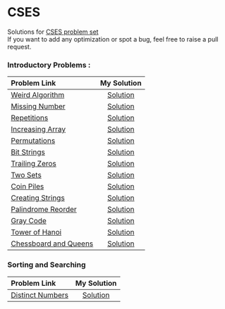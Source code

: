 # CSES

Solutions for [CSES problem set](https://cses.fi/problemset/) \
If you want to add any optimization or spot a bug, feel free to raise a pull request.

### Introductory Problems :

| Problem Link | My Solution |
| :------------ | :-----------: |
| [Weird Algorithm](https://cses.fi/problemset/task/1068) | [Solution](./Introductory_Problems/Weird_Algorithm.cpp) |
| [Missing Number](https://cses.fi/problemset/task/1083) | [Solution](./Introductory_Problems/Missing_Number.cpp) |
| [Repetitions](https://cses.fi/problemset/task/1069) | [Solution](./Introductory_Problems/Repetitions.cpp) |
| [Increasing Array](https://cses.fi/problemset/task/1094) | [Solution](./Introductory_Problems/Increasing_Array.cpp) |
| [Permutations](https://cses.fi/problemset/task/1070/) | [Solution](./Introductory_Problems/Permutations.cpp) |
| [Bit Strings](https://cses.fi/problemset/task/1617/) | [Solution](./Introductory_Problems/Bit_Strings.cpp) |
| [Trailing Zeros](https://cses.fi/problemset/task/1618) | [Solution](./Introductory_Problems/Trailing_Zeros.cpp) |
| [Two Sets](https://cses.fi/problemset/task/1092/) | [Solution](./Introductory_Problems/Two_Sets.cpp) |
| [Coin Piles](https://cses.fi/problemset/task/1754/) | [Solution](./Introductory_Problems/Coin_Piles.cpp) |
| [Creating Strings](https://cses.fi/problemset/task/1622) | [Solution](./Introductory_Problems/Creating_Strings.cpp) |
| [Palindrome Reorder](https://cses.fi/problemset/task/1755) | [Solution](./Introductory_Problems/Palindrome_Reorder.cpp) |
| [Gray Code](https://cses.fi/problemset/task/2205/) | [Solution](./Introductory_Problems/Gray_Code.cpp) |
| [Tower of Hanoi](https://cses.fi/problemset/task/2165/)  | [Solution](./Introductory_Problems/Tower_of_Hanoi.cpp) |
| [Chessboard and Queens](https://cses.fi/problemset/task/1624/) |  [Solution](./Introductory_Problems/Chessboard_and_Queens.cpp) |


### Sorting and Searching

| Problem Link | My Solution |
| :------------ | :-----------: |
| [Distinct Numbers](https://cses.fi/problemset/task/1621/) | [Solution](./Sorting_and_Searching/Distinct_Numbers.cpp) |
